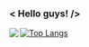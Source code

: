 ### < Hello guys! />

<p align="center">
  <img align="left" src="https://github-readme-stats.vercel.app/api?username=denislumerk&show_icons=true&theme=dracula">
</p>

[![Top Langs](https://github-readme-stats.vercel.app/api/top-langs/?username=anuraghazra&layout=compact&&theme=dracula)](https://github.com/anuraghazra/github-readme-stats)
